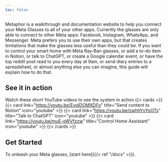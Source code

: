 ```yaml
---
toc: false
---
```


Metaphor is a walkthrough and documentation website to help you connect your Meta Glasses to all of your other apps.  Currently the glasses are only able to connect to other Meta apps:  Facebook, Instagram, WhatsApp, and Messenger.  Meta prefers you to use their own apps, but that creates limitations that make the glasses less useful than they could be.  If you want to control your smart home with Meta Ray-Ban glasses, or add a to-do item in Notion, or talk to ChatGPT, or create a Google calendar event, or have the top reddit post read to you every day at 9am, or send diary entries to a spreadsheet, or almost anything else you can imagine, this guide will explain how to do that.

## See it in action
Watch these short YouTube videos to see the system in action
{{< cards >}}
  {{< card link="https://youtu.be/EvoIDOMXDFo" title="Send content to Notion" icon="youtube" >}}
  {{< card link="https://youtu.be/zwhhYvYoOTs" title="Talk to ChatGPT" icon="youtube" >}}
  {{< card link="https://youtu.be/muE-oWVfzzw" title="Control Home Assistant" icon="youtube" >}}
{{< /cards >}}

## Get Started
To unleash your Meta glasses, [start here]({{< ref "/docs" >}}).
